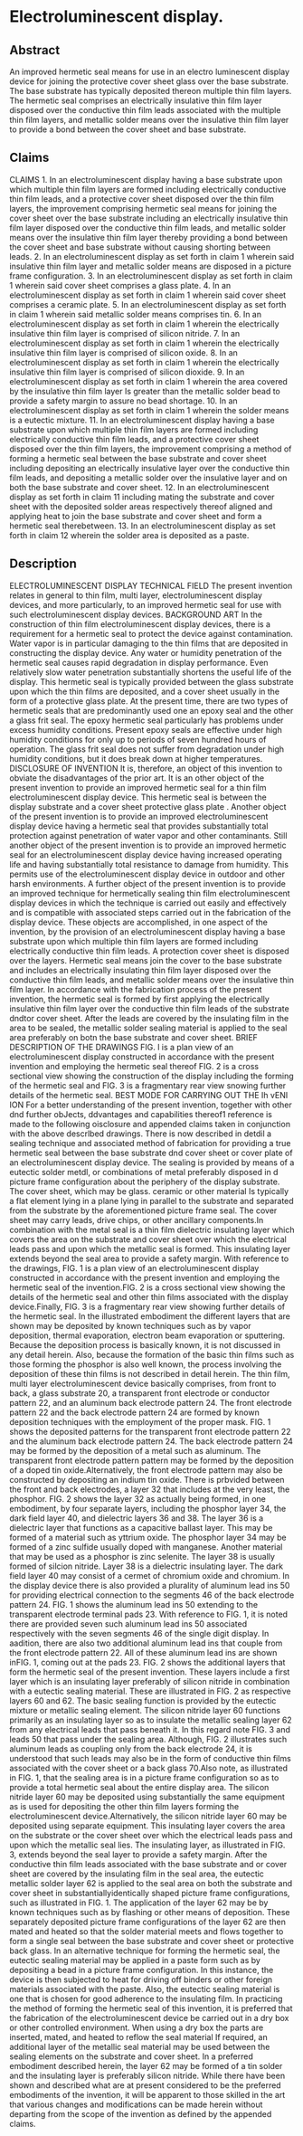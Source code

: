 # Electroluminescent display.

## Abstract
An improved hermetic seal means for use in an electro luminescent display device for joining the protective cover sheet glass over the base substrate. The base substrate has typically deposited thereon multiple thin film layers. The hermetic seal comprises an electrically insulative thin film layer disposed over the conductive thin film leads associated with the multiple thin film layers, and metallic solder means over the insulative thin film layer to provide a bond between the cover sheet and base substrate.

## Claims
CLAIMS 1. In an electroluminescent display having a base substrate upon which multiple thin film layers are formed including electrically conductive thin film leads, and a protective cover sheet disposed over the thin film layers, the improvement comprising hermetic seal means for joining the cover sheet over the base substrate including an electrically insulative thin film layer disposed over the conductive thin film leads, and metallic solder means over the insulative thin film layer thereby providing a bond between the cover sheet and base substrate without causing shorting between leads. 2. In an electroluminescent display as set forth in claim 1 wherein said insulative thin film layer and metallic solder means are disposed in a picture frame configuration. 3. In an electroluminescent display as set forth in claim 1 wherein said cover sheet comprises a glass plate. 4. In an electroluminescent display as set forth in claim 1 wherein said cover sheet comprises a ceramic plate. 5. In an electroluminescent display as set forth in claim 1 wherein said metallic solder means comprises tin. 6. In an electroluminescent display as set forth in claim 1 wherein the electrically insulative thin film layer is comprised of silicon nitride. 7. In an electroluminescent display as set forth in claim 1 wherein the electrically insulative thin film layer is comprised of silicon oxide. 8. In an electroluminescent display as set forth in claim 1 wherein the electrically insulative thin film layer is comprised of silicon dioxide. 9. In an electroluminescent display as set forth in claim 1 wherein the area covered by the insulative thin film layer Is greater than the metallic solder bead to provide a safety margin to assure no bead shortage. 10. In an electroluminescent display as set forth in claim 1 wherein the solder means is a eutectic mixture. 11. In an electroluminescent display having a base substrate upon which multiple thin film layers are formed including electrically conductive thin film leads, and a protective cover sheet disposed over the thin film layers, the improvement comprising a method of forming a hermetic seal between the base substrate and cover sheet including depositing an electrically insulative layer over the conductive thin film leads, and depositing a metallic solder over the insulative layer and on both the base substrate and cover sheet. 12. In an electroluminescent display as set forth in claim 11 including mating the substrate and cover sheet with the deposited solder areas respectively thereof aligned and applying heat to join the base substrate and cover sheet and form a hermetic seal therebetween. 13. In an electroluminescent display as set forth in claim 12 wherein the solder area is deposited as a paste.

## Description
ELECTROLUMINESCENT DISPLAY TECHNICAL FIELD The present invention relates in general to thin film, multi layer, electroluminescent display devices, and more particularly, to an improved hermetic seal for use with such electroluminescent display devices. BACKGROUND ART In the construction of thin film electroluminescent display devices, there is a requirement for a hermetic seal to protect the device against contamination. Water vapor is in particular damaging to the thin films that are deposited in constructing the display device. Any water or humidity penetration of the hermetic seal causes rapid degradation in display performance. Even relatively slow water penetration substantially shortens the useful life of the display. This hermetic seal is typically provided between the glass substrate upon which the thin films are deposited, and a cover sheet usually in the form of a protective glass plate. At the present time, there are two types of hermetic seals that are predominantly used one an epoxy seal and the other a glass frit seal. The epoxy hermetic seal particularly has problems under excess humidity conditions. Present epoxy seals are effective under high humidity conditions for only up to periods of seven hundred hours of operation. The glass frit seal does not suffer from degradation under high humidity conditions, but it does break down at higher temperatures. DISCLOSURE OF INVENTION It is, therefore, an object of this invention to obviate the disadvantages of the prior art. It is an other object of the present invention to provide an improved hermetic seal for a thin film electroluminescent display device. This hermetic seal is between the display substrate and a cover sheet protective glass plate . Another object of the present invention is to provide an improved electroluminescent display device having a hermetic seal that provides substantially total protection against penetration of water vapor and other contaminants. Still another object of the present invention is to provide an improved hermetic seal for an electroluminescent display device having increased operating life and having substantially total resistance to damage from humidity. This permits use of the electroluminescent display device in outdoor and other harsh environments. A further object of the present invention is to provide an improved technique for hermetically sealing thin film electroluminescent display devices in which the technique is carried out easily and effectively and is compatible with associated steps carried out in the fabrication of the display device. These objects are accomplished, in one aspect of the invention, by the provision of an electroluminescent display having a base substrate upon which multiple thin film layers are formed including electrically conductive thin film leads. A protection cover sheet is disposed over the layers. Hermetic seal means join the cover to the base substrate and includes an electrically insulating thin film layer disposed over the conductive thin film leads, and metallic solder means over the insulative thin film layer. In accordance with the fabrication process of the present invention, the hermetic seal is formed by first applying the electrically insulative thin film layer over the conductive thin film leads of the substrate dndtor cover sheet. After the leads are covered by the insulating film in the area to be sealed, the metallic solder sealing material is applied to the seal area preferably on botn the base substrate and cover sheet. BRIEF DESCRIPTION OF THE DRAWINGS FIG. l is a plan view of an electroluminescent display constructed in accordance with the present invention and employing the hermetic seal thereof FIG. 2 is a cross sectional view showing the construction of the display including the forming of the hermetic seal and FIG. 3 is a fragmentary rear view snowing further details of the hermetic seal. BEST MODE FOR CARRYING OUT THE Ih vENI ION For a better understanding of the present invention, together with other dnd further obJects, ddvantages and capabilities thereof1 reference is made to the following oisclosure and appended claims taken in conjunction with the above descrlbed drawings. There is now described in detdil a sealing technique and associated method of fabrication for providing a true hermetic seal between the base substrate dnd cover sheet or cover plate of an electroluminescent display device. The sealing is provided by means of a eutectic solder metdl, or combinations of metal preferably disposed in d picture frame configuration about the periphery of the display substrate. The cover sheet, which may be glass. ceramic or other material Is typically a flat element lying in a plane lying in parallel to the substrate and separated from the substrate by the aforementioned picture frame seal. The cover sheet may carry leads, drive chips, or other ancillary components.In combination with the metal seal is a thin film dielectric insulating layer which covers the area on the substrate and cover sheet over which the electrical leads pass and upon which the metallic seal is formed. This insulating layer extends beyond the seal area to provide a safety margin. With reference to the drawings, FIG. 1 is a plan view of an electroluminescent display constructed in accordance with the present invention and employing the hermetic seal of the invention.FIG. 2 is a cross sectional view showing the details of the hermetic seal and other thin films associated with the display device.Finally, FIG. 3 is a fragmentary rear view showing further details of the hermetic seal. In the illustrated embodiment the different layers that are shown may be deposited by known techniques such as by vapor deposition, thermal evaporation, electron beam evaporation or sputtering. Because the deposition process is basically known, it is not discussed in any detail herein. Also, because the formation of the basic thin films such as those forming the phosphor is also well known, the process involving the deposition of these thin films is not described in detail herein. The thin film, multi layer electroluminescent device basically comprises, from front to back, a glass substrate 20, a transparent front electrode or conductor pattern 22, and an aluminum back electrode pattern 24. The front electrode pattern 22 and the back electrode pattern 24 are formed by known deposition techniques with the employment of the proper mask. FIG. 1 shows the deposited patterns for the transparent front electrode pattern 22 and the aluminum back electrode pattern 24. The back electrode pattern 24 may be formed by the deposition of a metal such as aluminum. The transparent front electrode pattern pattern may be formed by the deposition of a doped tin oxide.Alternatively, the front electrode pattern may also be constructed by depositing an indium tin oxide. There is prbvided between the front and back electrodes, a layer 32 that includes at the very least, the phosphor. FIG. 2 shows the layer 32 as actually being formed, in one embodiment, by four separate layers, including the phosphor layer 34, the dark field layer 40, and dielectric layers 36 and 38. The layer 36 is a dielectric layer that functions as a capacitive ballast layer. This may be formed of a material such as yttrium oxide. The phosphor layer 34 may be formed of a zinc sulfide usually doped with manganese. Another material that may be used as a phosphor is zinc selenite. The layer 38 is usually formed of silcion nitride. Layer 38 is a dielectric insulating layer. The dark field layer 40 may consist of a cermet of chromium oxide and chromium. In the display device there is also provided a plurality of aluminum lead ins 50 for providing electrical connection to the segments 46 of the back electrode pattern 24. FIG. 1 shows the aluminum lead ins 50 extending to the transparent electrode terminal pads 23. With reference to FIG. 1, it is noted there are provided seven such aluminum lead ins 50 associated respectively with the seven segments 46 of the single digit display. In aadition, there are also two additional aluminum lead ins that couple from the front electrode pattern 22. All of these aluminum lead ins are shown inFIG. 1, coming out at the pads 23. FIG. 2 shows the additional layers that form the hermetic seal of the present invention. These layers include a first layer which is an insulating layer preferably of silicon nitride in combination with a eutectic sealing material. These are illustrated in FIG. 2 as respective layers 60 and 62. The basic sealing function is provided by the eutectic mixture or metallic sealing element. The silicon nitride layer 60 functions primarily as an insulating layer so as to insulate the metallic sealing layer 62 from any electrical leads that pass beneath it. In this regard note FIG. 3 and leads 50 that pass under the sealing area. Although, FIG. 2 illustrates such aluminum leads as coupling only from the back electrode 24, it is understood that such leads may also be in the form of conductive thin films associated with the cover sheet or a back glass 70.Also note, as illustrated in FIG. 1, that the sealing area is in a picture frame configuration so as to provide a total hermetic seal about the entire display area. The silicon nitride layer 60 may be deposited using substantially the same equipment as is used for depositing the other thin film layers forming the electroluminescent device.Alternatively, the silicon nitride layer 60 may be deposited using separate equipment. This insulating layer covers the area on the substrate or the cover sheet over which the electrical leads pass and upon which the metallic seal lies. The insulating layer, as illustrated in FIG. 3, extends beyond the seal layer to provide a safety margin. After the conductive thin film leads associated with the base substrate and or cover sheet are covered by the insulating film in the seal area, the eutectic metallic solder layer 62 is applied to the seal area on both the substrate and cover sheet in substantiallyidentically shaped picture frame configurations, such as illustrated in FIG. 1. The application of the layer 62 may be by known techniques such as by flashing or other means of deposition. These separately deposited picture frame configurations of the layer 62 are then mated and heated so that the solder material meets and flows together to form a single seal between the base substrate and cover sheet or protective back glass. In an alternative technique for forming the hermetic seal, the eutectic sealing material may be applied in a paste form such as by depositing a bead in a picture frame configuration. In this instance, the device is then subjected to heat for driving off binders or other foreign materials associated with the paste. Also, the eutectic sealing material is one that is chosen for good adherence to the insulating film. In practicing the method of forming the hermetic seal of this invention, it is preferred that the fabrication of the electroluminescent device be carried out in a dry box or other controlled environment. When using a dry box the parts are inserted, mated, and heated to reflow the seal material If required, an additional layer of the metallic seal material may be used between the sealing elements on the substrate and cover sheet. In a preferred embodiment described herein, the layer 62 may be formed of a tin solder and the insulating layer is preferably silicon nitride. While there have been shown and described what are at present considered to be the preferred embodiments of the invention, it will be apparent to those skilled in the art that various changes and modifications can be made herein without departing from the scope of the invention as defined by the appended claims.